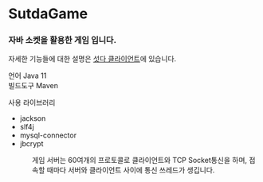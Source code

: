 # SutdaGame
<h3>자바 소켓을 활용한 게임 입니다.</h3>
자세한 기능들에 대한 설명은 <a href="https://github.com/dbtjsdlf222/SutdaGameClient">섯다 클라이언트</a>에 있습니다.

언어 Java 11<br>
빌드도구 Maven<br>

사용 라이브러리
<ul>
  <li>jackson</li>
  <li>slf4j</li>
  <li>mysql-connector</li>
  <li>jbcrypt</li>
<ul>

게임 서버는 60여개의 프로토콜로 클라이언트와 TCP Socket통신을 하며, 접속할 때마다 서버와 클라이언트 사이에 통신 쓰레드가 생깁니다.
